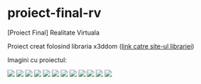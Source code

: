 # proiect-final-rv
[Proiect Final] Realitate Virtuala

Proiect creat folosind libraria x3ddom (<a href="https://x3dom.org">link catre site-ul librariei</a>)

Imagini cu proiectul:

<img src="pics/1.jpg">

<img src="pics/2.jpg">

<img src="pics/3.jpg">

<img src="pics/4.jpg">

<img src="pics/5.jpg">

<img src="pics/6.jpg">

<img src="pics/7.jpg">

<img src="pics/8.jpg">

<img src="pics/9.jpg">

<img src="pics/10.jpg">

<img src="pics/11.jpg">

<img src="pics/12.jpg">